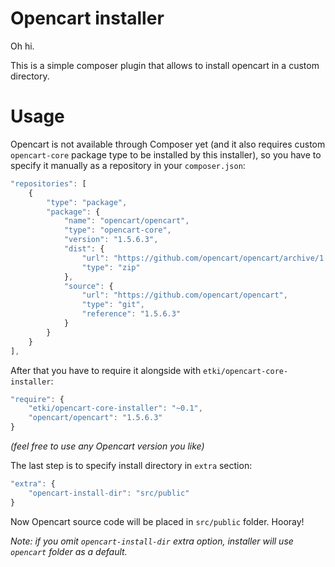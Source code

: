 # Opencart installer

Oh hi.

This is a simple composer plugin that allows to install opencart in a custom
directory.

# Usage

Opencart is not available through Composer yet (and it also requires custom
`opencart-core` package type to be installed by this installer), so you have to
specify it manually as a repository in your `composer.json`:

```js
"repositories": [
    {
        "type": "package",
        "package": {
            "name": "opencart/opencart",
            "type": "opencart-core",
            "version": "1.5.6.3",
            "dist": {
                "url": "https://github.com/opencart/opencart/archive/1.5.6.3.zip",
                "type": "zip"
            },
            "source": {
                "url": "https://github.com/opencart/opencart",
                "type": "git",
                "reference": "1.5.6.3"
            }
        }
    }
],
```

After that you have to require it alongside with `etki/opencart-core-installer`:

```js
"require": {
    "etki/opencart-core-installer": "~0.1",
    "opencart/opencart": "1.5.6.3"
}
```

*(feel free to use any Opencart version you like)*

The last step is to specify install directory in `extra` section:

```js
"extra": {
    "opencart-install-dir": "src/public"
}
```

Now Opencart source code will be placed in `src/public` folder. Hooray!

*Note: if you omit `opencart-install-dir` extra option, installer will use
`opencart` folder as a default.*
